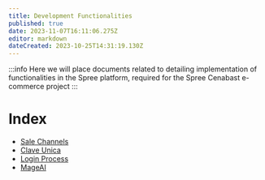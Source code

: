 ```yaml
---
title: Development Functionalities
published: true
date: 2023-11-07T16:11:06.275Z
editor: markdown
dateCreated: 2023-10-25T14:31:19.130Z
---
```


:::info
Here we will place documents related to detailing implementation of functionalities in the Spree platform, required for the Spree Cenabast e-commerce project
:::

# Index

- [Sale Channels](sale-channels.md)
- [Clave Unica](clave-unica.md)
- [Login Process](login-process.md)
- [MageAI](mage-ai.md)
